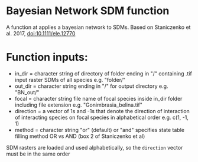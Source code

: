 # Bayesian Network SDM function
A function at applies a bayesian network to SDMs. Based on Staniczenko et al. 2017, [doi:10.1111/ele.12770](https://doi.org/10.1111/ele.12770)
# Function inputs:
* in_dir    = character string of directory of folder ending in "/" containing .tif input raster SDMs of all species e.g. "folder/"
* out_dir   = character string ending in "/" for output directory e.g. "BN_out/"
* focal     = character string file name of focal species inside in_dir folder including file extension e.g. "Gonimbrasia_belina.tif"
* direction = a vector of 1s and -1s that denote the direction of interaction of interacting species on focal species in alphabetical order e.g. c(1, -1, 1)
* method    = character string "or" (default) or "and" specifies state table filling method OR vs AND (box 2 of Staniczenko et al)

SDM rasters are loaded and used alphabetically, so the `direction` vector must be in the same order
